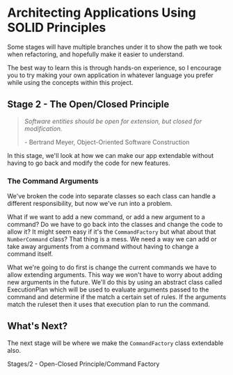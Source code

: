 # Architecting Applications Using SOLID Principles

Some stages will have multiple branches under it to show the path we took when refactoring, and hopefully make it easier to understand.

The best way to learn this is through hands-on experience, so I encourage you to try making your own application in whatever language you prefer while using the concepts within this project.

## Stage 2 - The Open/Closed Principle

> *Software entities should be open for extension, but closed for modification.*
>
>  \- Bertrand Meyer, Object-Oriented Software Construction

In this stage, we'll look at how we can make our app extendable without having to go back and modify the code for new features.

### The Command Arguments

We've broken the code into separate classes so each class can handle a different responsibility, but now we've run into a problem.

What if we want to add a new command, or add a new argument to a command? Do we have to go back into the classes and change the code to allow it? It might seem easy if it's the `CommandFactory` but what about that `NumberCommand` class? That thing is a mess. We need a way we can add or take away arguments from a command without having to change a command itself.

What we're going to do first is change the current commands we have to allow extending arguments. This way we won't have to worry about adding new arguments in the future. We'll do this by using an abstract class called ExecutionPlan which will be used to evaluate arguments passed to the command and determine if the match a certain set of rules. If the arguments match the ruleset then it uses that execution plan to run the command.

## What's Next?

The next stage will be where we make the `CommandFactory` class extendable also.

Stages/2 - Open-Closed Principle/Command Factory
